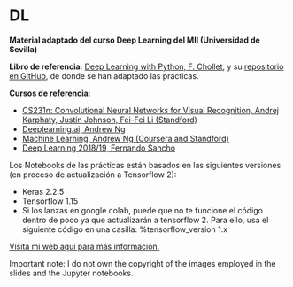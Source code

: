 # DL
__Material adaptado del curso Deep Learning del MII (Universidad de Sevilla)__

__Libro de referencia__: [Deep Learning with Python, F. Chollet](https://www.manning.com/books/deep-learning-with-python), y su [repositorio en GitHub](https://github.com/fchollet/deep-learning-with-python-notebooks), de donde se han adaptado las prácticas.

__Cursos de referencia__:
 * [CS231n: Convolutional Neural Networks for Visual Recognition, Andrej Karphaty, Justin Johnson, Fei-Fei Li (Standford)](http://cs231n.stanford.edu/2016/)
 * [Deeplearning.ai, Andrew Ng](https://www.deeplearning.ai/)
 * [Machine Learning, Andrew Ng (Coursera and Standford)](https://es.coursera.org/learn/machine-learning)
 * [Deep Learning 2018/19, Fernando Sancho](https://github.com/fsancho/DL)

Los Notebooks de las prácticas están basados en las siguientes versiones (en proceso de actualización a Tensorflow 2):
* Keras 2.2.5 
* Tensorflow 1.15
* Si los lanzas en google colab, puede que no te funcione el código dentro de poco ya que actualizarán a tensorflow 2. Para ello, usa el siguiente código en una casilla:  %tensorflow_version 1.x

[Visita mi web aquí para más información.](https://www.cs.us.es/~mdelamor)

Important note: I do not own the copyright of the images employed in the slides and the Jupyter notebooks. 

